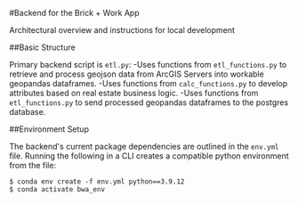 #Backend for the Brick + Work App

Architectural overview and instructions for local development


##Basic Structure

Primary backend script is `etl.py`:
  -Uses functions from `etl_functions.py` to retrieve and process geojson data from ArcGIS Servers into workable geopandas dataframes.
  -Uses functions from `calc_functions.py` to develop attributes based on real estate business logic.
  -Uses functions from `etl_functions.py` to send processed geopandas dataframes to the postgres database.


##Environment Setup

The backend's current package dependencies are outlined in the `env.yml` file.
Running the following in a CLI creates a compatible python environment from the file:
```
$ conda env create -f env.yml python==3.9.12
$ conda activate bwa_env
```

